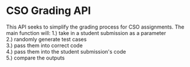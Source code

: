 # CSO Grading API
This API seeks to simplify the grading process for CSO assignments. The main function will:
1.) take in a student submission as a parameter  
2.) randomly generate test cases  
3.) pass them into correct code  
4.) pass them into the student submission's code  
5.) compare the outputs  
